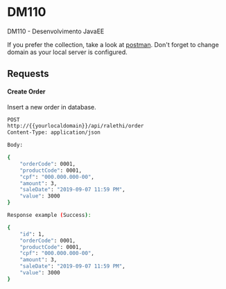 # DM110
DM110 - Desenvolvimento JavaEE

If you prefer the collection, take a look at [postman](TODO).
Don't forget to change domain as your local server is configured.

## Requests

#### Create Order

Insert a new order in database.

```bash
POST
http://{{yourlocaldomain}}/api/ralethi/order
Content-Type: application/json

Body:

{
    "orderCode": 0001,
    "productCode": 0001,
    "cpf": "000.000.000-00",
    "amount": 3,
    "saleDate": "2019-09-07 11:59 PM",
    "value": 3000
}

Response example (Success):

{
    "id": 1,
    "orderCode": 0001,
    "productCode": 0001,
    "cpf": "000.000.000-00",
    "amount": 3,
    "saleDate": "2019-09-07 11:59 PM",
    "value": 3000
}
```
